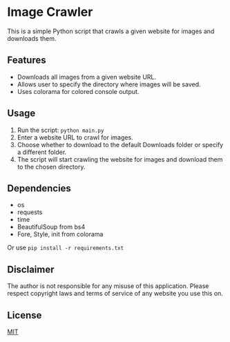 # Image Crawler

This is a simple Python script that crawls a given website for images and downloads them.

## Features

- Downloads all images from a given website URL.
- Allows user to specify the directory where images will be saved.
- Uses colorama for colored console output.

## Usage

1. Run the script: `python main.py`
2. Enter a website URL to crawl for images.
3. Choose whether to download to the default Downloads folder or specify a different folder.
4. The script will start crawling the website for images and download them to the chosen directory.

## Dependencies

- os
- requests
- time
- BeautifulSoup from bs4
- Fore, Style, init from colorama

Or use `pip install -r requirements.txt`

## Disclaimer

The author is not responsible for any misuse of this application. Please respect copyright laws and terms of service of any website you use this on.

## License

[MIT]()